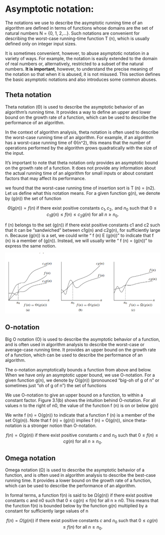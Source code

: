 # Asymptotic notation:

The notations we use to describe the asymptotic running time of an algorithm
are defined in terms of functions whose domains are the set of natural numbers
N = {0, 1, 2,...}. Such notations are convenient for describing the worst-case
running-time function T (n), which is usually defined only on integer input sizes.


It is sometimes convenient, however, to abuse asymptotic notation in a variety of ways. For example, the notation is easily extended to the domain of real numbers
or, alternatively, restricted to a subset of the natural numbers. **It is important**, however, to understand the precise meaning of the notation so that when it is abused, it
is not misused. This section defines the basic asymptotic notations and also introduces some common abuses.

## Theta notation

Theta notation (Θ) is used to describe the asymptotic behavior of an algorithm’s running time. It provides a way to define an upper and lower bound on the growth rate of a function, which can be used to describe the performance of an algorithm.


In the context of algorithm analysis, theta notation is often used to describe the worst-case running time of an algorithm. For example, if an algorithm has a worst-case running time of Θ(n^2), this means that the number of operations performed by the algorithm grows quadratically with the size of the input.


It’s important to note that theta notation only provides an asymptotic bound on the growth rate of a function. It does not provide any information about the actual running time of an algorithm for small inputs or about constant factors that may affect its performance.




 we found that the worst-case running time of insertion sort is
T (n) = (n2). Let us define what this notation means. For a given function g(n),
we denote by (g(n)) the set of function

$$
\Theta(g(n)) = f(n) \text{ if there exist positive constants } c_1, c_2, \text{ and } n_0 \text{ such that } 0 \leq c_1g(n) \leq f(n) \leq c_2g(n) \text{ for all } n \geq n_0.
$$



f (n) belongs to the set (g(n)) if there exist positive constants c1
and c2 such that it can be “sandwiched” between c1g(n) and c2g(n), for sufficiently large n. Because (g(n)) is a set, we could write “ f (n) E (g(n))”
to indicate that f (n) is a member of (g(n)). Instead, we will usually write
“ f (n) = (g(n))” to express the same notion.



![Some examples of theta notation in algorithms](assets/alogritmos.PNG)


## O-notation


Big O notation (O) is used to describe the asymptotic behavior of a function, and is often used in algorithm analysis to describe the worst-case or average-case running time. It provides an upper bound on the growth rate of a function, which can be used to describe the performance of an algorithm.


The o-notation asymptotically bounds a function from above and below. When
we have only an asymptotic upper bound, we use O-notation. For a given function g(n), we denote by O(g(n)) (pronounced “big-oh of g of n” or sometimes just
“oh of g of n”) the set of functions

We use O-notation to give an upper bound on a function, to within a constant
factor. Figure 3.1(b) shows the intuition behind O-notation. For all values n to the
right of n0, the value of the function f (n) is on or below g(n)

We write f (n) = O(g(n)) to indicate that a function f (n) is a member of
the set O(g(n)). Note that f (n) = (g(n)) implies f (n) = O(g(n)), since theta-
notation is a stronger notion than O-notation.

$$
f(n) = O(g(n)) \text{ if there exist positive constants } c \text{ and } n_0 \text{ such that } 0 \leq f(n) \leq cg(n) \text{ for all } n \geq n_0.
$$


## Omega notation

Omega notation (Ω) is used to describe the asymptotic behavior of a function, and is often used in algorithm analysis to describe the best-case running time. It provides a lower bound on the growth rate of a function, which can be used to describe the performance of an algorithm.

In formal terms, a function f(n) is said to be Ω(g(n)) if there exist positive constants c and n0 such that 0 ≤ cg(n) ≤ f(n) for all n ≥ n0. This means that the function f(n) is bounded below by the function g(n) multiplied by a constant for sufficiently large values of n

$$
f(n) = \Omega(g(n)) \text{ if there exist positive constants } c \text{ and } n_0 \text{ such that } 0 \leq cg(n) \leq f(n) \text{ for all } n \geq n_0.
$$




